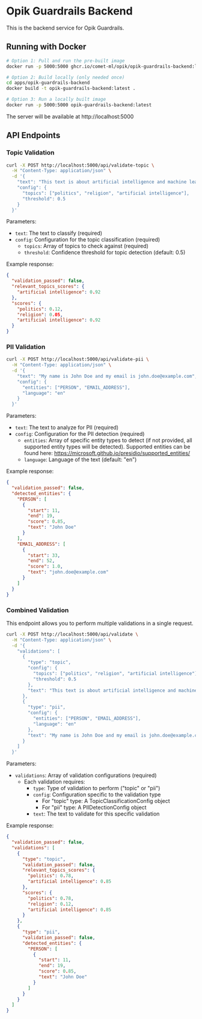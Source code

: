 # Opik Guardrails Backend

This is the backend service for Opik Guardrails.

## Running with Docker

```bash
# Option 1: Pull and run the pre-built image
docker run -p 5000:5000 ghcr.io/comet-ml/opik/opik-guardrails-backend:latest

# Option 2: Build locally (only needed once)
cd apps/opik-guardrails-backend
docker build -t opik-guardrails-backend:latest .

# Option 3: Run a locally built image
docker run -p 5000:5000 opik-guardrails-backend:latest
```

The server will be available at http://localhost:5000

## API Endpoints

### Topic Validation

```bash
curl -X POST http://localhost:5000/api/validate-topic \
  -H "Content-Type: application/json" \
  -d '{
    "text": "This text is about artificial intelligence and machine learning.",
    "config": {
      "topics": ["politics", "religion", "artificial intelligence"],
      "threshold": 0.5
    }
  }'
```

Parameters:
- `text`: The text to classify (required)
- `config`: Configuration for the topic classification (required)
  - `topics`: Array of topics to check against (required)
  - `threshold`: Confidence threshold for topic detection (default: 0.5)

Example response:
```json
{
  "validation_passed": false,
  "relevant_topics_scores": {
    "artificial intelligence": 0.92
  },
  "scores": {
    "politics": 0.12,
    "religion": 0.05,
    "artificial intelligence": 0.92
  }
}
```

### PII Validation

```bash
curl -X POST http://localhost:5000/api/validate-pii \
  -H "Content-Type: application/json" \
  -d '{
    "text": "My name is John Doe and my email is john.doe@example.com",
    "config": {
      "entities": ["PERSON", "EMAIL_ADDRESS"],
      "language": "en"
    }
  }'
```

Parameters:
- `text`: The text to analyze for PII (required)
- `config`: Configuration for the PII detection (required)
  - `entities`: Array of specific entity types to detect (if not provided, all supported entity types will be detected). Supported entities can be found here: https://microsoft.github.io/presidio/supported_entities/
  - `language`: Language of the text (default: "en")


Example response:
```json
{
  "validation_passed": false,
  "detected_entities": {
    "PERSON": [
      {
        "start": 11,
        "end": 19,
        "score": 0.85,
        "text": "John Doe"
      }
    ],
    "EMAIL_ADDRESS": [
      {
        "start": 33,
        "end": 52,
        "score": 1.0,
        "text": "john.doe@example.com"
      }
    ]
  }
}
```

### Combined Validation

This endpoint allows you to perform multiple validations in a single request.

```bash
curl -X POST http://localhost:5000/api/validate \
  -H "Content-Type: application/json" \
  -d '{
    "validations": [
      {
        "type": "topic",
        "config": {
          "topics": ["politics", "religion", "artificial intelligence"],
          "threshold": 0.5
        },
        "text": "This text is about artificial intelligence and machine learning."
      },
      {
        "type": "pii",
        "config": {
          "entities": ["PERSON", "EMAIL_ADDRESS"],
          "language": "en"
        },
        "text": "My name is John Doe and my email is john.doe@example.com"
      }
    ]
  }'
```

Parameters:
- `validations`: Array of validation configurations (required)
  - Each validation requires:
    - `type`: Type of validation to perform ("topic" or "pii")
    - `config`: Configuration specific to the validation type
      - For "topic" type: A TopicClassificationConfig object
      - For "pii" type: A PIIDetectionConfig object
    - `text`: The text to validate for this specific validation

Example response:
```json
{
  "validation_passed": false,
  "validations": [
    {
      "type": "topic",
      "validation_passed": false,
      "relevant_topics_scores": {
        "politics": 0.78,
        "artificial intelligence": 0.85
      },
      "scores": {
        "politics": 0.78,
        "religion": 0.12,
        "artificial intelligence": 0.85
      }
    },
    {
      "type": "pii",
      "validation_passed": false,
      "detected_entities": {
        "PERSON": [
          {
            "start": 11,
            "end": 19,
            "score": 0.85,
            "text": "John Doe"
          }
        ]
      }
    }
  ]
}
